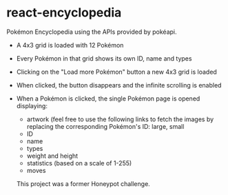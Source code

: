 # react-encyclopedia
 Pokémon Encyclopedia using the APIs provided by pokéapi.


* A 4x3 grid is loaded with 12 Pokémon
* Every Pokémon in that grid shows its own ID, name and types
* Clicking on the "Load more Pokémon" button a new 4x3 grid is loaded
* When clicked, the button disappears and the infinite scrolling is enabled
* When a Pokémon is clicked, the single Pokémon page is opened displaying:
  * artwork (feel free to use the following links to fetch the images by replacing the corresponding Pokémon's ID: large, small
  * ID
  * name
  * types
  * weight and height
  * statistics (based on a scale of 1-255)
  * moves
  
  This project was a former Honeypot challenge.
